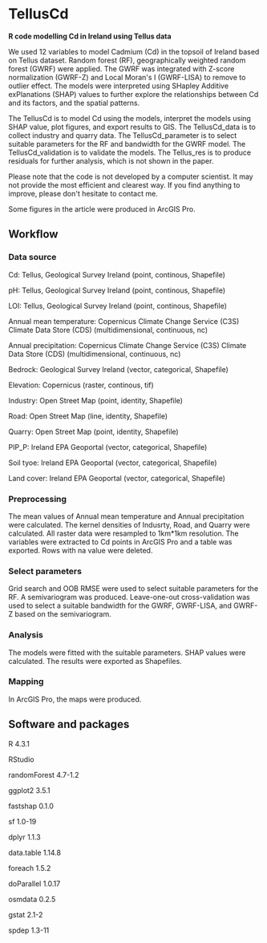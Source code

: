 # TellusCd
**R code modelling Cd in Ireland using Tellus data**

We used 12 variables to model Cadmium (Cd) in the topsoil of Ireland based on Tellus dataset. Random forest (RF), geographically weighted random forest (GWRF) were applied. The GWRF was integrated with Z-score normalization (GWRF-Z) and Local Moran's I (GWRF-LISA) to remove to outlier effect. The models were interpreted using SHapley Additive exPlanations (SHAP) values to further explore the relationships between Cd and its factors, and the spatial patterns.

The TellusCd is to model Cd using the models, interpret the models using SHAP value, plot figures, and export results to GIS. The TellusCd_data is to collect industry and quarry data. The TellusCd_parameter is to select suitable parameters for the RF and bandwidth for the GWRF model. The TellusCd_validation is to validate the models. The Tellus_res is to produce residuals for further analysis, which is not shown in the paper.

Please note that the code is not developed by a computer scientist. It may not provide the most efficient and clearest way. If you find anything to improve, please don't hesitate to contact me.

Some figures in the article were produced in ArcGIS Pro.

## Workflow

### Data source

Cd: Tellus, Geological Survey Ireland (point, continous, Shapefile)

pH: Tellus, Geological Survey Ireland (point, continous, Shapefile)

LOI: Tellus, Geological Survey Ireland (point, continous, Shapefile)

Annual mean temperature: Copernicus Climate Change Service (C3S) Climate Data Store (CDS) (multidimensional, continuous, nc)

Annual precipitation: Copernicus Climate Change Service (C3S) Climate Data Store (CDS) (multidimensional, continuous, nc)

Bedrock: Geological Survey Ireland (vector, categorical, Shapefile)

Elevation: Copernicus (raster, continous, tif)

Industry: Open Street Map (point, identity, Shapefile)

Road: Open Street Map (line, identity, Shapefile)

Quarry: Open Street Map (point, identity, Shapefile)

PIP_P: Ireland EPA Geoportal (vector, categorical, Shapefile)

Soil tyoe: Ireland EPA Geoportal (vector, categorical, Shapefile)

Land cover: Ireland EPA Geoportal (vector, categorical, Shapefile)


### Preprocessing

The mean values of Annual mean temperature and Annual precipitation were calculated. The kernel densities of Indusrty, Road, and Quarry were calculated. All raster data were resampled to 1km*1km resolution. The variables were extracted to Cd points in ArcGIS Pro and a table was exported. Rows with na value were deleted.

### Select parameters

Grid search and OOB RMSE were used to select suitable parameters for the RF. A semivariogram was produced. Leave-one-out cross-validation was used to select a suitable bandwidth for the GWRF, GWRF-LISA, and GWRF-Z based on the semivariogram. 

### Analysis

The models were fitted with the suitable parameters. SHAP values were calculated. The results were exported as Shapefiles. 

### Mapping

In ArcGIS Pro, the maps were produced.

## Software and packages

R 4.3.1

RStudio

randomForest 4.7-1.2

ggplot2 3.5.1

fastshap 0.1.0

sf 1.0-19

dplyr 1.1.3

data.table 1.14.8

foreach 1.5.2

doParallel 1.0.17

osmdata 0.2.5

gstat 2.1-2

spdep 1.3-11
